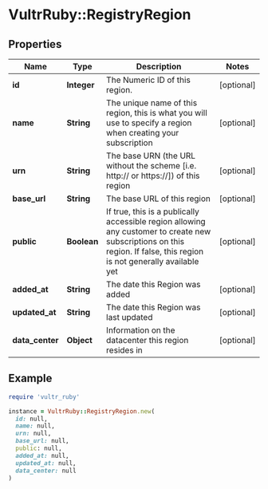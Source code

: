 # VultrRuby::RegistryRegion

## Properties

| Name | Type | Description | Notes |
| ---- | ---- | ----------- | ----- |
| **id** | **Integer** | The Numeric ID of this region. | [optional] |
| **name** | **String** | The unique name of this region, this is what you will use to specify a region when creating your subscription | [optional] |
| **urn** | **String** | The base URN (the URL without the scheme [i.e. http:// or https://]) of this region | [optional] |
| **base_url** | **String** | The base URL of this region | [optional] |
| **public** | **Boolean** | If true, this is a publically accessible region allowing any customer to create new subscriptions on this region. If false, this region is not generally available yet | [optional] |
| **added_at** | **String** | The date this Region was added | [optional] |
| **updated_at** | **String** | The date this Region was last updated | [optional] |
| **data_center** | **Object** | Information on the datacenter this region resides in | [optional] |

## Example

```ruby
require 'vultr_ruby'

instance = VultrRuby::RegistryRegion.new(
  id: null,
  name: null,
  urn: null,
  base_url: null,
  public: null,
  added_at: null,
  updated_at: null,
  data_center: null
)
```

